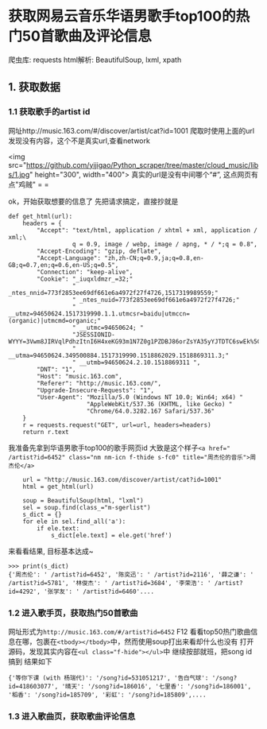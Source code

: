 # 获取网易云音乐华语男歌手top100的热门50首歌曲及评论信息

爬虫库: requests
html解析: BeautifulSoup, lxml, xpath


## 1. 获取数据
### 1.1 获取歌手的artist id
网址http://music.163.com/#/discover/artist/cat?id=1001
爬取时使用上面的url发现没有内容，这个不是真实url,查看network

<img src="https://github.com/yijigao/Python_scraper/tree/master/cloud_music/libs/1.jpg" height="300", width="400">
真实的url是没有中间哪个“#”, 这点网页有点"鸡贼" = =

ok，开始获取想要的信息了
先把请求搞定，直接抄就是
```
def get_html(url):
    headers = {
        "Accept": "text/html, application / xhtml + xml, application / xml;\
                  q = 0.9, image / webp, image / apng, * / *;q = 0.8",
        "Accept-Encoding": "gzip, deflate",
        "Accept-Language": "zh,zh-CN;q=0.9,ja;q=0.8,en-GB;q=0.7,en;q=0.6,en-US;q=0.5",
        "Connection": "keep-alive",
        "Cookie": "_iuqxldmzr_=32;"
                  " _ntes_nnid=773f2853ee69df661e6a4972f27f4726,1517319989559;"
                  " _ntes_nuid=773f2853ee69df661e6a4972f27f4726;"
                  " __utmz=94650624.1517319990.1.1.utmcsr=baidu|utmccn=(organic)|utmcmd=organic;"
                  " __utmc=94650624; "
                  "JSESSIONID-WYYY=3Vwm8JIRVqlPdhzItnI6H4xeKG93m1N7Z0g1PZDBJ86orZsYA35yYJTDTC6swEk%5CXmzE1JFRt4N%2FThvUAAIWNgqBnbRjp%2FvzEvagFYvXcqIeq6%5CumvvarXQIzFtWWh%2BoOBzssbv0izoXyH0XpAuJYEDPYY0uFgd3o4SPaGFQ78SD8yye%3A1518870790654;"
                  " __utma=94650624.349500884.1517319990.1518862029.1518869311.3;"
                  " __utmb=94650624.2.10.1518869311 ",
        "DNT": "1",
        "Host": "music.163.com",
        "Referer": "http://music.163.com/",
        "Upgrade-Insecure-Requests": "1",
        "User-Agent": "Mozilla/5.0 (Windows NT 10.0; Win64; x64) "
                      "AppleWebKit/537.36 (KHTML, like Gecko) "
                      "Chrome/64.0.3282.167 Safari/537.36"
    }
    r = requests.request("GET", url=url, headers=headers)
    return r.text
```

我准备先拿到华语男歌手top100的歌手网页id
大致是这个样子```<a href=" /artist?id=6452" class="nm nm-icn f-thide s-fc0" title="周杰伦的音乐">周杰伦</a>```

```
    url = "http://music.163.com/discover/artist/cat?id=1001"
    html = get_html(url)
    
    soup = BeautifulSoup(html, "lxml")
    sel = soup.find(class_="m-sgerlist")
    s_dict = {}
    for ele in sel.find_all('a'):
        if ele.text:
            s_dict[ele.text] = ele.get('href')
```
来看看结果, 目标基本达成~

```
>>> print(s_dict)
{'周杰伦': ' /artist?id=6452', '陈奕迅': ' /artist?id=2116', '薛之谦': ' /artist?id=5781', '林俊杰': ' /artist?id=3684', '李荣浩': ' /artist?id=4292', '张学友': ' /artist?id=6460'....
```

### 1.2 进入歌手页，获取热门50首歌曲
网址形式为```http://music.163.com/#/artist?id=6452```
F12 看看top50热门歌曲信息在哪，包裹在```<tbody></tbody>```中，然而使用soup打出来看却什么也没有
打开源码，发现其实内容在```<ul class="f-hide"></ul>```中
继续按部就班，把song id搞到
结果如下
```
{'等你下课 (with 杨瑞代)': '/song?id=531051217', '告白气球': '/song?id=418603077', '晴天': '/song?id=186016', '七里香': '/song?id=186001', '稻香': '/song?id=185709', '彩虹': '/song?id=185809',....
```

### 1.3 进入歌曲页，获取歌曲评论信息
